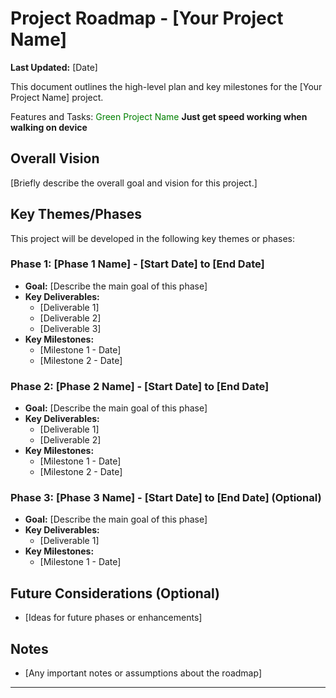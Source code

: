 # Project Roadmap - [Your Project Name]

**Last Updated:** [Date]

This document outlines the high-level plan and key milestones for the [Your Project Name] project.

Features and Tasks:
<font color="green">Green Project Name</font>
**Just get speed working when walking on device**

## Overall Vision

[Briefly describe the overall goal and vision for this project.]

## Key Themes/Phases

This project will be developed in the following key themes or phases:

### Phase 1: [Phase 1 Name] - [Start Date] to [End Date]

* **Goal:** [Describe the main goal of this phase]
* **Key Deliverables:**
    * [Deliverable 1]
    * [Deliverable 2]
    * [Deliverable 3]
* **Key Milestones:**
    * [Milestone 1 - Date]
    * [Milestone 2 - Date]

### Phase 2: [Phase 2 Name] - [Start Date] to [End Date]

* **Goal:** [Describe the main goal of this phase]
* **Key Deliverables:**
    * [Deliverable 1]
    * [Deliverable 2]
* **Key Milestones:**
    * [Milestone 1 - Date]
    * [Milestone 2 - Date]

### Phase 3: [Phase 3 Name] - [Start Date] to [End Date] (Optional)

* **Goal:** [Describe the main goal of this phase]
* **Key Deliverables:**
    * [Deliverable 1]
* **Key Milestones:**
    * [Milestone 1 - Date]

## Future Considerations (Optional)

* [Ideas for future phases or enhancements]

## Notes

* [Any important notes or assumptions about the roadmap]

---